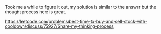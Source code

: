 Took me a while to figure it out, my solution is similar to the answer but the thought process here is great.

https://leetcode.com/problems/best-time-to-buy-and-sell-stock-with-cooldown/discuss/75927/Share-my-thinking-process
